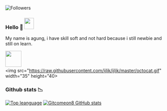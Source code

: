 ![Followers](https://img.shields.io/github/followers/Gitcomeon8?style=social)
### Hello 👋 <img src="https://raw.githubusercontent.com/MartinHeinz/MartinHeinz/master/wave.gif" width="30" height="35">

My name is agung, i have skill soft and not hard because i still newbie and still on learn.

<img src="https://art.pixilart.com/31d7e9208535f73.gif" width="50" height="50"><br>
<img src="https://raw.githubusercontent.com/ijlik/ijlik/master/octocat.gif" width="35" height="40>

<!--
**Gitcomeon8/Gitcomeon8** is a ✨ _special_ ✨ repository because its `README.md` (this file) appears on your GitHub profile.

Here are some ideas to get you started:

- 🔭 I’m currently working on ...
- 🌱 I’m currently learning ...
- 👯 I’m looking to collaborate on ...
- 🤔 I’m looking for help with ...
- 💬 Ask me about ...
- 📫 How to reach me: ...
- 😄 Pronouns: ...
- ⚡ Fun fact: ...
-->

### Github stats 📉
[![Top leanguage](https://github-readme-stats.vercel.app/api/top-langs?username=Gitcomeon8&layout=compact&show_icons=true&theme=radical)](https://github.com/Gitcomeon8/github-readme-stats)
[![Gitcomeon8 GitHub stats](https://github-readme-stats.vercel.app/api?username=Gitcomeon8&layout=compact&show_icons=true&theme=radical)](https://github.com/Gitcomeon8/github-readme-stats)
